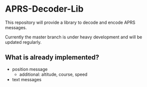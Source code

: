 # APRS-Decoder-Lib

This repository will provide a library to decode and encode APRS messages.

Currently the master branch is under heavy development and will be updated regularly.

## What is already implemented?

- position message
  - additional: altitude, course, speed
- text messages
